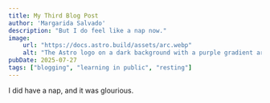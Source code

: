 ```yaml
---
title: My Third Blog Post
author: 'Margarida Salvado'
description: "But I do feel like a nap now."
image:
    url: "https://docs.astro.build/assets/arc.webp"
    alt: "The Astro logo on a dark background with a purple gradient arc."
pubDate: 2025-07-27
tags: ["blogging", "learning in public", "resting"]
---
```

I did have a nap, and it was glourious. 